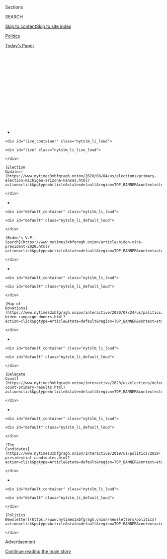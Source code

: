 <div id="app">

<div>

<div>

<div>

<div class="NYTAppHideMasthead css-1q2w90k e1suatyy0">

<div class="section css-ui9rw0 e1suatyy2">

<div class="css-eph4ug er09x8g0">

<div class="css-6n7j50">

</div>

<span class="css-1dv1kvn">Sections</span>

<div class="css-10488qs">

<span class="css-1dv1kvn">SEARCH</span>

</div>

[Skip to content](#site-content)[Skip to site
index](#site-index)

</div>

<div id="masthead-section-label" class="css-1wr3we4 eaxe0e00">

[Politics](https://www.nytimes3xbfgragh.onion/section/politics)

</div>

<div class="css-10698na e1huz5gh0">

</div>

</div>

<div id="masthead-bar-one" class="section hasLinks css-15hmgas e1csuq9d3">

<div class="css-uqyvli e1csuq9d0">

</div>

<div class="css-1uqjmks e1csuq9d1">

</div>

<div class="css-9e9ivx">

[](https://myaccount.nytimes3xbfgragh.onion/auth/login?response_type=cookie&client_id=vi)

</div>

<div class="css-1bvtpon e1csuq9d2">

[Today’s
Paper](https://www.nytimes3xbfgragh.onion/section/todayspaper)

</div>

</div>

</div>

</div>

<div data-aria-hidden="false">

<div id="site-content" data-role="main">

<div>

<div class="css-1aor85t" style="opacity:0.000000001;z-index:-1;visibility:hidden">

<div class="css-1hqnpie">

<div class="css-epjblv">

<span class="css-17xtcya">[Politics](/section/politics)</span><span class="css-x15j1o">|</span><span class="css-fwqvlz">Trump
Plays on Racist Fears of Terrorized Suburbs to Court White
Voters</span>

</div>

<div class="css-k008qs">

<div class="css-1iwv8en">

<span class="css-18z7m18"></span>

<div>

</div>

</div>

<span class="css-1n6z4y">https://nyti.ms/33klKPF</span>

<div class="css-1705lsu">

<div class="css-4xjgmj">

<div class="css-4skfbu" data-role="toolbar" data-aria-label="Social Media Share buttons, Save button, and Comments Panel with current comment count" data-testid="share-tools">

  - 
  - 
  - 
  - 
    
    <div class="css-6n7j50">
    
    </div>

  - 

</div>

</div>

</div>

</div>

</div>

</div>

<div id="NYT_TOP_BANNER_REGION" class="css-13pd83m">

<div>

<div id="styln-elections-notifications-menu" class="section interactive-content interactive-size-medium css-1edisqu">

<div class="css-17ih8de interactive-body">

<div class="nytslm_innerContainer" data-aria-live="polite">

<div class="nytslm_title">

</div>

  - 
    
    <div id="live_container" class="nytslm_li_loud">
    
    <div id="live" class="nytslm_li_live_loud">
    
    </div>
    
    [Election
    Updates](https://www.nytimes3xbfgragh.onion/2020/08/04/us/elections/primary-election-michigan-arizona-kansas.html?action=click&pgtype=Article&state=default&region=TOP_BANNER&context=storylines_menu)
    
    </div>

  - 
    
    <div id="default_container" class="nytslm_li_loud">
    
    <div id="default" class="nytslm_li_default_loud">
    
    </div>
    
    [Biden’s V.P.
    Search](https://www.nytimes3xbfgragh.onion/article/biden-vice-president-2020.html?action=click&pgtype=Article&state=default&region=TOP_BANNER&context=storylines_menu)
    
    </div>

  - 
    
    <div id="default_container" class="nytslm_li_loud">
    
    <div id="default" class="nytslm_li_default_loud">
    
    </div>
    
    [Map of
    Donations](https://www.nytimes3xbfgragh.onion/interactive/2020/07/24/us/politics/trump-biden-campaign-donors.html?action=click&pgtype=Article&state=default&region=TOP_BANNER&context=storylines_menu)
    
    </div>

  - 
    
    <div id="default_container" class="nytslm_li_loud">
    
    <div id="default" class="nytslm_li_default_loud">
    
    </div>
    
    [Delegate
    Count](https://www.nytimes3xbfgragh.onion/interactive/2020/us/elections/delegate-count-primary-results.html?action=click&pgtype=Article&state=default&region=TOP_BANNER&context=storylines_menu)
    
    </div>

  - 
    
    <div id="default_container" class="nytslm_li_loud">
    
    <div id="default" class="nytslm_li_default_loud">
    
    </div>
    
    [The
    Candidates](https://www.nytimes3xbfgragh.onion/interactive/2019/us/politics/2020-presidential-candidates.html?action=click&pgtype=Article&state=default&region=TOP_BANNER&context=storylines_menu)
    
    </div>

  - 
    
    <div id="default_container" class="nytslm_li_loud">
    
    <div id="default" class="nytslm_li_default_loud">
    
    </div>
    
    [Politics
    Newsletter](https://www.nytimes3xbfgragh.onion/newsletters/politics?action=click&pgtype=Article&state=default&region=TOP_BANNER&context=storylines_menu)
    
    </div>

</div>

</div>

</div>

</div>

</div>

<div id="top-wrapper" class="css-1sy8kpn">

<div id="top-slug" class="css-l9onyx">

Advertisement

</div>

[Continue reading the main
story](#after-top)

<div class="ad top-wrapper" style="text-align:center;height:100%;display:block;min-height:250px">

<div id="top" class="place-ad" data-position="top" data-size-key="top">

</div>

</div>

<div id="after-top">

</div>

</div>

<div>

<div id="sponsor-wrapper" class="css-1hyfx7x">

<div id="sponsor-slug" class="css-19vbshk">

Supported by

</div>

[Continue reading the main
story](#after-sponsor)

<div id="sponsor" class="ad sponsor-wrapper" style="text-align:center;height:100%;display:block">

</div>

<div id="after-sponsor">

</div>

</div>

<div class="css-186x18t">

</div>

<div class="css-1vkm6nb ehdk2mb0">

# Trump Plays on Racist Fears of Terrorized Suburbs to Court White Voters

</div>

President Trump painted a false picture of suburbs under siege, saying
he was protecting them from low-income housing, as he seeks to win over
white voters who were key to his 2016 victory.

<div class="css-79elbk" data-testid="photoviewer-wrapper">

<div class="css-z3e15g" data-testid="photoviewer-wrapper-hidden">

</div>

<div class="css-1a48zt4 ehw59r15" data-testid="photoviewer-children">

![<span class="css-16f3y1r e13ogyst0" data-aria-hidden="true">A suburban
neighborhood in Cornelius, N.C. Support from suburban voters helped
President Trump win office, but in 2018 they helped Democrats win
control of the
House.</span><span class="css-cnj6d5 e1z0qqy90" itemprop="copyrightHolder"><span class="css-1ly73wi e1tej78p0">Credit...</span><span><span>Swikar
Patel for The New York
Times</span></span></span>](https://static01.graylady3jvrrxbe.onion/images/2020/07/29/us/politics/29TRUMP-SUBURBS/merlin_174387555_a81a394f-9b9a-4bfd-8dfd-dae963e10c8b-articleLarge.jpg?quality=75&auto=webp&disable=upscale)

</div>

</div>

<div class="css-18e8msd">

<div class="css-otjvjh epjyd6m0">

<div class="css-nmf14i ey68jwv0" data-aria-hidden="true">

[![Annie
Karni](https://static01.graylady3jvrrxbe.onion/images/2019/02/05/multimedia/author-annie-karni/author-annie-karni-thumbLarge.png
"Annie Karni")](https://www.nytimes3xbfgragh.onion/by/annie-karni)[![Maggie
Haberman](https://static01.graylady3jvrrxbe.onion/images/2018/07/12/multimedia/author-maggie-haberman/author-maggie-haberman-thumbLarge.png
"Maggie Haberman")](https://www.nytimes3xbfgragh.onion/by/maggie-haberman)[![Sydney
Ember](https://static01.graylady3jvrrxbe.onion/images/2018/06/12/multimedia/author-sydney-ember/author-sydney-ember-thumbLarge.png
"Sydney Ember")](https://www.nytimes3xbfgragh.onion/by/sydney-ember)

</div>

<div class="css-1baulvz">

By [<span class="css-1baulvz" itemprop="name">Annie
Karni</span>](https://www.nytimes3xbfgragh.onion/by/annie-karni),
[<span class="css-1baulvz" itemprop="name">Maggie
Haberman</span>](https://www.nytimes3xbfgragh.onion/by/maggie-haberman)
and [<span class="css-1baulvz last-byline" itemprop="name">Sydney
Ember</span>](https://www.nytimes3xbfgragh.onion/by/sydney-ember)

</div>

</div>

  - 
    
    <div class="css-ld3wwf e16638kd2">
    
    July 29,
    2020
    
    </div>

  - 
    
    <div class="css-4xjgmj">
    
    <div class="css-d8bdto" data-role="toolbar" data-aria-label="Social Media Share buttons, Save button, and Comments Panel with current comment count" data-testid="share-tools">
    
      - 
      - 
      - 
      - 
        
        <div class="css-6n7j50">
        
        </div>
    
      - 
    
    </div>
    
    </div>

</div>

</div>

<div class="section meteredContent css-1r7ky0e" name="articleBody" itemprop="articleBody">

<div class="css-1fanzo5 StoryBodyCompanionColumn">

<div class="css-53u6y8">

WASHINGTON — President Trump vowed on Wednesday to protect suburbanites
from low-income housing being built in their neighborhoods, making an
appeal to white suburban voters by trying to stir up racist fears about
affordable housing and the people who live there.

[In a
tweet](https://twitter.com/realDonaldTrump/status/1288509568578777088?s=20)
and later in remarks during a visit to Texas, Mr. Trump painted a false
picture of the suburbs as under siege and ravaged by crime, using
fear-mongering language that has become something of a rhetorical
flourish in his general election campaign against the presumptive
Democratic nominee, Joseph R. Biden Jr.

Mr. Trump said on Twitter that “people living their Suburban Lifestyle
Dream” would “no longer be bothered or financially hurt by having low
income housing built in your neighborhood.” The president was referring
to the administration’s decision last week to roll back an Obama-era
program intended to combat racial segregation in suburban housing. The
program [expanded
provisions](https://www.hud.gov/press/press_releases_media_advisories/HUD_No_20_109)
in the Fair Housing Act to encourage diversification and “foster
inclusive communities.”

“Your housing prices will go up based on the market, and crime will go
down,” he wrote, even though there was no evidence that the program led
to an increase in crime.

</div>

</div>

<div class="css-1fanzo5 StoryBodyCompanionColumn">

<div class="css-53u6y8">

The tweet, sent from aboard Air Force One as Mr. Trump traveled to
Texas, was the latest example of the president stoking racial division
as he seeks to win over voters in his bid for re-election. White
suburban voters, particularly women, were key to his victory in 2016 but
are slipping away from him.

The remarks also came just days after aides had convinced the president
that his best re-election strategy was to demonstrate that he was
focused on a comprehensive response to the surging coronavirus pandemic.
In recent weeks, as the president’s poll numbers have tumbled, some of
his advisers have told Mr. Trump to try to convince a skeptical nation
that he has been effective in managing the virus crisis and is taking it
seriously.

Last week, Mr. Trump resuscitated the White House briefings focused on
the pandemic, keeping them shorter and more focused than the ones he
conducted in March, when he often rambled in his comments, sparred with
the news media and engaged in fanciful speculation, including that
injecting disinfectant into the human body could help fend off the
virus.

<div id="NYT_MAIN_CONTENT_1_REGION" class="css-9tf9ac">

<div>

<div id="styln-nfldraft-updates-block" class="section interactive-content interactive-size-medium css-1ftcdic">

<div class="css-17ih8de interactive-body">

<div id="styln-briefing-block" data-asset-id="">

<div class="briefing-block-header-section">

# [Latest Updates: 2020 Election](https://www.nytimes3xbfgragh.onion/2020/08/04/us/elections/primary-election-michigan-arizona-kansas.html?action=click&pgtype=Article&state=default&region=MAIN_CONTENT_1&context=storylines_live_updates)

<div class="briefing-block-ts">

Updated 2020-08-04T21:23:31.499Z

</div>

</div>

  - [Two G.O.P. Senate primaries offer — what else? — a test of loyalty
    to
    Trump.](https://www.nytimes3xbfgragh.onion/2020/08/04/us/elections/primary-election-michigan-arizona-kansas.html?action=click&pgtype=Article&state=default&region=MAIN_CONTENT_1&context=storylines_live_updates#link-3924dd44)
  - [President Trump is suddenly a big supporter of mail-in voting — in
    Florida.](https://www.nytimes3xbfgragh.onion/2020/08/04/us/elections/primary-election-michigan-arizona-kansas.html?action=click&pgtype=Article&state=default&region=MAIN_CONTENT_1&context=storylines_live_updates#link-32b39e33)
  - [Michigan’s primary election sees a surge in absentee
    voting.](https://www.nytimes3xbfgragh.onion/2020/08/04/us/elections/primary-election-michigan-arizona-kansas.html?action=click&pgtype=Article&state=default&region=MAIN_CONTENT_1&context=storylines_live_updates#link-ab1004d)

<div class="briefing-block-footer">

<div class="briefing-block-footer-meta">

[See more
updates](https://www.nytimes3xbfgragh.onion/2020/08/04/us/elections/primary-election-michigan-arizona-kansas.html?action=click&pgtype=Article&state=default&region=MAIN_CONTENT_1&context=storylines_live_updates)

</div>

</div>

</div>

</div>

</div>

</div>

</div>

He also changed his stance on face masks, calling it “patriotic” to wear
one, and even appearing in public with one on. On Monday, Mr. Trump
promoted what he claimed was quick progress on a vaccine during a trip
to North Carolina to visit a plant working on one.

But since he took office, Mr. Trump’s presidency has unfolded along two
tracks: the scripted one, which he sticks to for hours or sometimes days
at a time, and the one guided by his own instincts, often revealed on
Twitter. Mr. Trump has been more eager to talk about culture wars, and
draw attention to images of unrest on the streets of cities led by
Democratic politicians, than to stay focused on the virus.

</div>

</div>

<div class="css-1fanzo5 StoryBodyCompanionColumn">

<div class="css-53u6y8">

And his tweet on Wednesday was further evidence that he inevitably
reverts to his instinct to play to his base when campaigning under
pressure.

During his remarks in West Texas later on Wednesday, Mr. Trump bragged
again that he had ended a government program that tries to reduce
segregation in suburban areas.

“People fight all of their lives to get into the suburbs and have a
beautiful home,” he said. “There will be no more low-income housing
forced into the suburbs.”

“It’s been hell for suburbia,” he added, before telling the audience to
“enjoy your life, ladies and gentlemen.”

Mr. Trump has also invoked the suburbs to try to increase apprehension
about Mr. Biden. Last week he provocatively tweeted directly to “the
Suburban Housewives of America,” warning, “Biden will destroy your
neighborhood and your American Dream.”

Andrew Bates, a spokesman for Mr. Biden, the former vice president,
accused Mr. Trump of trying to further divide the country.

</div>

</div>

<div class="css-1fanzo5 StoryBodyCompanionColumn">

<div class="css-53u6y8">

“Instead of finally leading, Donald Trump is yet again attempting to
distract from his catastrophic, failed response to the pandemic by
trying to divide our nation,” Mr. Bates said. “Turning Americans against
each other with total lies is unacceptable for a commander-in-chief at
any time, but it’s especially heinous to do so in a moment of worsening
crisis.”

</div>

</div>

<div class="css-79elbk" data-testid="photoviewer-wrapper">

<div class="css-z3e15g" data-testid="photoviewer-wrapper-hidden">

</div>

<div class="css-1a48zt4 ehw59r15" data-testid="photoviewer-children">

![<span class="css-16f3y1r e13ogyst0" data-aria-hidden="true">President
Trump wore a mask in public recently after aides advised him that his
best re-election strategy would be to demonstrate focus on the
coronavirus.</span><span class="css-cnj6d5 e1z0qqy90" itemprop="copyrightHolder"><span class="css-1ly73wi e1tej78p0">Credit...</span><span>Anna
Moneymaker for The New York
Times</span></span>](https://static01.graylady3jvrrxbe.onion/images/2020/07/29/us/politics/29trump-suburbs2/merlin_175014891_031c0ef6-5da3-41ca-845d-62ba5908e504-articleLarge.jpg?quality=75&auto=webp&disable=upscale)

</div>

</div>

<div class="css-1fanzo5 StoryBodyCompanionColumn">

<div class="css-53u6y8">

The Biden campaign said that as president, Mr. Biden would reinstate the
program [expanding
provisions](https://www.hud.gov/press/press_releases_media_advisories/HUD_No_20_109)
in the Fair Housing Act.

Mr. Trump and his father, [Fred
Trump](https://www.nytimes3xbfgragh.onion/2020/07/28/us/politics/donald-fred-trump.html?searchResultPosition=1),
were sued by the Justice Department in the 1970s for their company’s
practice of [discriminating against Black
tenants](https://www.nytimes3xbfgragh.onion/2016/08/28/us/politics/donald-trump-housing-race.html).

Mr. Trump’s view of the makeup of the American suburbs also appears to
be frozen in time. In 2018, support from suburban voters helped
Democrats retake the House of Representatives. The following year, they
helped Democrats win governorships in reliably red states like Kentucky
and Louisiana.

Mr. Trump’s support among women and among independent voters has
suffered as he has repeatedly made divisive entreaties based on race or
retweeted inflammatory Twitter posts. His mishandling of the coronavirus
pandemic has also contributed to his falloff in the polls.

Earlier this year, the Trump campaign poured tens of millions of dollars
into television commercials highlighting the administration’s focus on
criminal justice reform, which was as much an attempt to convince white
suburban voters that the president was not racist as it was to expand
Mr. Trump’s appeal among voters of color.

Since then, however, Mr. Trump’s own rhetoric and the actions of his
administration appear to have undone any inroads those advertisements
may have made. He has demonized protesters in the wake of the killing of
George Floyd, a Black man, in the custody of white police officers. Vice
President Mike Pence has refused to say “Black Lives Matter,” insisting
in an interview that “all life matters, born and unborn.”

</div>

</div>

<div class="css-1fanzo5 StoryBodyCompanionColumn">

<div class="css-53u6y8">

Mr. Trump has said that Black Lives Matter is a “symbol of hate,”
despite the fact that a majority of voters support the protests that
have taken place nationally.

The president also has openly defended the Confederate flag, scolding
NASCAR when it banned it from its races, and he has tried to conflate
peaceful protesters with a smaller group who have more aggressively
sought to tear down statues of Confederate generals.

Jef Pollock, a Democratic pollster, said that Mr. Trump is recycling a
political playbook from an era that’s long gone.

“Trump is playing old New York politics from the 1990s,” Mr. Pollock
said. “The reality is that more and more suburban voters have embraced
diversity as a positive thing for their community. They support the
Black Lives Matter movement, and from an aspirational perspective, they
want their children to grow up in a more tolerant and less divided
country. What’s scary to them is the constant division and intolerance
that Trump is
promulgating.”

</div>

</div>

<div>

</div>

</div>

<div>

</div>

<div>

</div>

<div id="NYT_BELOW_MAIN_CONTENT_REGION">

<div>

<div id="STLYN_guide_v1_STYLN_guide_a" class="section css-l08pwh interactive-content interactive-size-medium">

<div class="css-17ih8de interactive-body">

<div class="g-story g-freebird g-max-limit" data-preview-slug="styln-scroll-guide">

</div>

<div id="g-electionguide-id" class="g-electionguide">

<div class="g-electionguide-container">

<div class="g-electionguide-wrapper">

<div class="g-electionguide-logo">

</div>

# Our 2020 Election Guide

Updated Aug. 4, 2020

  - 
    
    -----
    
    ## The Latest
    
      - Five states are holding primary elections Tuesday, with voters
        in Arizona, Kansas, Michigan, Missouri and Washington State
        choosing nominees for Congress and local offices. [Follow live
        election updates
        here.](https://www.nytimes3xbfgragh.onion/2020/08/04/us/elections/primary-election-michigan-arizona-kansas.html?action=click&pgtype=Article&state=default&region=BELOW_MAIN_CONTENT&context=storylines_guide)

  - 
    
    -----
    
    ## Biden’s V.P. Search
    
      - [Here are 13
        women](https://www.nytimes3xbfgragh.onion/article/biden-vice-president-2020.html?action=click&pgtype=Article&state=default&region=BELOW_MAIN_CONTENT&context=storylines_guide)
        who have been under consideration to be Joe Biden’s running
        mate, and why each might be chosen — and might not be.

  - 
    
    -----
    
    ## Keep Up With Our Coverage
    
      - Get an
        [email](https://www.nytimes3xbfgragh.onion/newsletters/politics?action=click&pgtype=Article&state=default&region=BELOW_MAIN_CONTENT&context=storylines_guide)
        recapping the day’s news
    
    <!-- end list -->
    
      - Download our mobile app on
        [iOS](https://apps.apple.com/us/app/nytimes/id284862083?ls=1&mat_click_id=5c79ae7455014fd1bd66b5610c05b8f2-20191112-16948&referrer=mat_click_id%3D5c79ae7455014fd1bd66b5610c05b8f2-20191112-16948%26link_click_id%3D722930677036718082)
        and
        [Android](http://a.localytics.com/android?id=com.nytimes.android&referrer=utm_source%3Dother_nyt_mobile_web%26utm_medium%3DWeb%2520page%26utm_term%3DGeneral%2520Mobile%2520Page%26utm_campaign%3DNYT%2520Mobile%2520General%2520Page)
        and turn on Breaking News and Politics alerts

</div>

</div>

</div>

</div>

</div>

</div>

</div>

<div>

</div>

<div>

<div id="bottom-wrapper" class="css-1ede5it">

<div id="bottom-slug" class="css-l9onyx">

Advertisement

</div>

[Continue reading the main
story](#after-bottom)

<div id="bottom" class="ad bottom-wrapper" style="text-align:center;height:100%;display:block;min-height:90px">

</div>

<div id="after-bottom">

</div>

</div>

</div>

</div>

</div>

## Site Index

<div>

</div>

## Site Information Navigation

  - [© <span>2020</span> <span>The New York Times
    Company</span>](https://help.nytimes3xbfgragh.onion/hc/en-us/articles/115014792127-Copyright-notice)

<!-- end list -->

  - [NYTCo](https://www.nytco.com/)
  - [Contact
    Us](https://help.nytimes3xbfgragh.onion/hc/en-us/articles/115015385887-Contact-Us)
  - [Work with us](https://www.nytco.com/careers/)
  - [Advertise](https://nytmediakit.com/)
  - [T Brand Studio](http://www.tbrandstudio.com/)
  - [Your Ad
    Choices](https://www.nytimes3xbfgragh.onion/privacy/cookie-policy#how-do-i-manage-trackers)
  - [Privacy](https://www.nytimes3xbfgragh.onion/privacy)
  - [Terms of
    Service](https://help.nytimes3xbfgragh.onion/hc/en-us/articles/115014893428-Terms-of-service)
  - [Terms of
    Sale](https://help.nytimes3xbfgragh.onion/hc/en-us/articles/115014893968-Terms-of-sale)
  - [Site
    Map](https://spiderbites.nytimes3xbfgragh.onion)
  - [Help](https://help.nytimes3xbfgragh.onion/hc/en-us)
  - [Subscriptions](https://www.nytimes3xbfgragh.onion/subscription?campaignId=37WXW)

</div>

</div>

</div>

</div>
